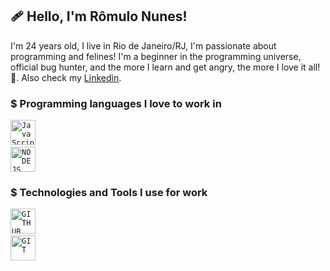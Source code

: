    
          

 ## 🩹 Hello, I'm Rômulo Nunes!

I'm 24 years old, I live in Rio de Janeiro/RJ, I'm passionate about programming and felines! I'm a beginner in the programming universe, official bug hunter, and the more I learn and get angry, the more I love it all! 🖤. Also check my [Linkedin](https://www.linkedin.com/in/romulonunesbpeixoto/).

### $ Programming languages I love to work in

<code><img width="40px" src="https://cdn.jsdelivr.net/gh/devicons/devicon/icons/javascript/javascript-original.svg" title = "JavaScript"/></code>
<code> <img width="40" src="https://cdn.jsdelivr.net/gh/devicons/devicon/icons/nodejs/nodejs-original.svg" title = NODEJS /></code>


### $ Technologies and Tools I use for work
<code><img width="40px" src="https://cdn.jsdelivr.net/gh/devicons/devicon/icons/github/github-original-wordmark.svg" title  = "GITHUB"/></code>
<code> <img width="40" src="https://cdn.jsdelivr.net/gh/devicons/devicon/icons/git/git-original.svg" title = "GIT"/></code>


          
          
          
                 



           


        

